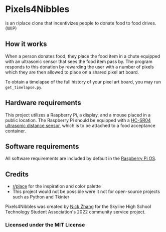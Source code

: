 # Pixels4Nibbles
is an r/place clone that incentivizes people to donate food to food drives. (WIP)

## How it works
When a person donates food, they place the food item in a chute equipped with an ultrasonic sensor that sees the food item pass by. The program responds to this donation by rewarding the user with a number of pixels which they are then allowed to place on a shared pixel art board. 

To obtain a timelapse of the full history of your pixel art board, you may run `get_timelapse.py`.

## Hardware requirements
This project utilizes a Raspberry Pi, a display, and a mouse placed in a public location. The Raspberry Pi should be equipped with a [HC-SR04 ultrasonic distance sensor](https://tutorials-raspberrypi.com/raspberry-pi-ultrasonic-sensor-hc-sr04/), which is to be attached to a food acceptance container. 

## Software requirements
All software requirements are included by default in the [Raspberry Pi OS](https://www.raspberrypi.com/software/). 

## Credits
* [r/place](https://www.reddit.com/r/place/) for the inspiration and color palette
* This project would not be possible were it not for open-source projects such as Python and Tkinter

Pixels4Nibbles was created by [Nick Zhang](https://github.com/nicholasz2510) for the Skyline High School Technology Student Association's 2022 community service project.

### Licensed under the MIT License
